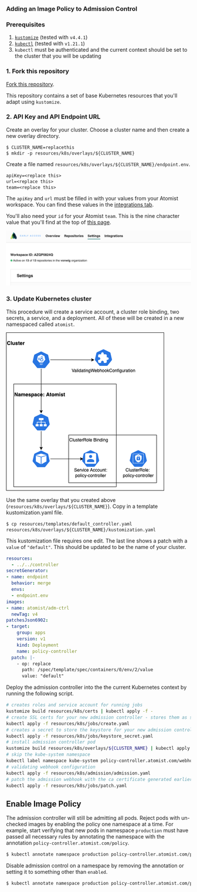 ### Adding an Image Policy to Admission Control

### Prerequisites

1.  [`kustomize`][kustomize] (tested with `v4.4.1`)
2.  [`kubectl`][kubectl] (tested with `v1.21.1`)
3.  `kubectl` must be authenticated and the current context should be set to the cluster that you will be updating

[kustomize]: https://kubectl.docs.kubernetes.io/installation/kustomize/
[kubectl]: https://kubectl.docs.kubernetes.io/installation/kubectl/

### 1. Fork this repository

[Fork this repository](https://github.com/atomisthq/adm-ctrl/fork).

This repository contains a set of base Kubernetes resources that you'll adapt using `kustomize`.

### 2. API Key and API Endpoint URL

Create an overlay for your cluster.  Choose a cluster name and then create a new overlay directory.

```
$ CLUSTER_NAME=replacethis
$ mkdir -p resources/k8s/overlays/${CLUSTER_NAME}
```

Create a file named `resources/k8s/overlays/${CLUSTER_NAME}/endpoint.env`.

```properties
apiKey=<replace this>
url=<replace this>
team=<replace this>
```

The `apiKey` and `url` must be filled in with your values from your Atomist workspace.  You can find these values in the [integrations tab](https://dso.atomist.com/r/auth/integrations).

You'll also need your `id` for your Atomist `team`.  This is the nine character value that you'll find at the top of [this page](https://dso.atomist.com/r/auth/policies).

![workspace id](./img/kubernetes/settings.png)

### 3. Update Kubernetes cluster

This procedure will create a service account, a cluster role binding, two secrets, a service, and a deployment.  All of these will be created in a new namespaced called `atomist`.

![controller diagram](./img/kubernetes/controller.png)

Use the same overlay that you created above (`resources/k8s/overlays/${CLUSTER_NAME}`).  Copy in a template kustomization.yaml file.

```
$ cp resources/templates/default_controller.yaml resources/k8s/overlays/${CLUSTER_NAME}/kustomization.yaml
```

This kustomization file requires one edit.  The last line shows a patch with a `value` of `"default"`.  This should be updated to be the name of your cluster.

```yaml
resources:
  - ../../controller
secretGenerator:
- name: endpoint
  behavior: merge
  envs:
  - endpoint.env
images:
- name: atomist/adm-ctrl
  newTag: v4
patchesJson6902:
- target:
    group: apps
    version: v1
    kind: Deployment
    name: policy-controller
  patch: |-
    - op: replace
      path: /spec/template/spec/containers/0/env/2/value
      value: "default"
```

Deploy the admission controller into the the current Kubernetes context by running the following script.

```bash
# creates roles and service account for running jobs
kustomize build resources/k8s/certs | kubectl apply -f -
# create SSL certs for your new admission controller - stores them as secrets in the atomist namespace of your cluster
kubectl apply -f resources/k8s/jobs/create.yaml
# creates a secret to store the keystore for your new admission controller
kubectl apply -f resources/k8s/jobs/keystore_secret.yaml
# install admission controller pod
kustomize build resources/k8s/overlays/${CLUSTER_NAME} | kubectl apply -f -
# skip the kube-system namespace
kubectl label namespace kube-system policy-controller.atomist.com/webhook=ignore
# validating webhook configuration
kubectl apply -f resources/k8s/admission/admission.yaml
# patch the admission webhook with the ca certificate generated earlier
kubectl apply -f resources/k8s/jobs/patch.yaml
```

## Enable Image Policy

The admission controller will still be admitting all pods.  Reject pods with un-checked images by enabling the policy one namespace at a time.
For example, start verifying that new pods in namespace `production` must have passed all necessary rules by annotating the namespace with the
annotation `policy-controller.atomist.com/policy`.

```bash
$ kubectl annotate namespace production policy-controller.atomist.com/policy=enabled
```

Disable admission control on a namespace by removing the annotation or setting it to something other than `enabled`.

```bash
$ kubectl annotate namespace production policy-controller.atomist.com/policy-
```

[dynamic-admission-control]: https://kubernetes.io/docs/reference/access-authn-authz/extensible-admission-controllers/
